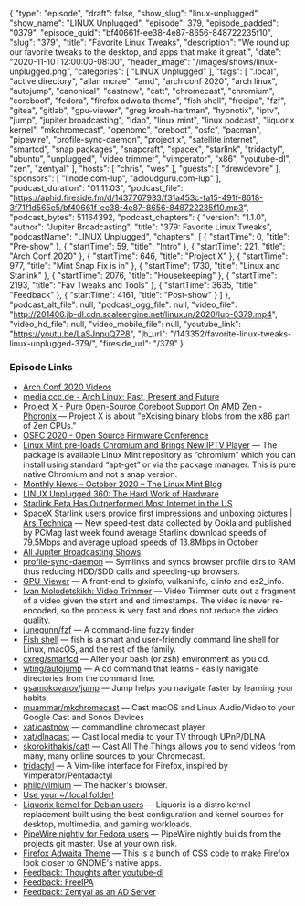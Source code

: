 {
  "type": "episode",
  "draft": false,
  "show_slug": "linux-unplugged",
  "show_name": "LINUX Unplugged",
  "episode": 379,
  "episode_padded": "0379",
  "episode_guid": "bf40661f-ee38-4e87-8656-848722235f10",
  "slug": "379",
  "title": "Favorite Linux Tweaks",
  "description": "We round up our favorite tweaks to the desktop, and apps that make it great.",
  "date": "2020-11-10T12:00:00-08:00",
  "header_image": "/images/shows/linux-unplugged.png",
  "categories": [
    "LINUX Unplugged"
  ],
  "tags": [
    ".local",
    "active directory",
    "allan mcrae",
    "amd",
    "arch conf 2020",
    "arch linux",
    "autojump",
    "canonical",
    "castnow",
    "catt",
    "chromecast",
    "chromium",
    "coreboot",
    "fedora",
    "firefox adwaita theme",
    "fish shell",
    "freeipa",
    "fzf",
    "gitea",
    "gitlab",
    "gpu-viewer",
    "greg kroah-hartman",
    "hypnotix",
    "iptv",
    "jump",
    "jupiter broadcasting",
    "ldap",
    "linux mint",
    "linux podcast",
    "liquorix kernel",
    "mkchromecast",
    "openbmc",
    "oreboot",
    "osfc",
    "pacman",
    "pipewire",
    "profile-sync-daemon",
    "project x",
    "satellite internet",
    "smartcd",
    "snap packages",
    "snapcraft",
    "spacex",
    "starlink",
    "tridactyl",
    "ubuntu",
    "unplugged",
    "video trimmer",
    "vimperator",
    "x86",
    "youtube-dl",
    "zen",
    "zentyal"
  ],
  "hosts": [
    "chris",
    "wes"
  ],
  "guests": [
    "drewdevore"
  ],
  "sponsors": [
    "linode.com-lup",
    "acloudguru.com-lup"
  ],
  "podcast_duration": "01:11:03",
  "podcast_file": "https://aphid.fireside.fm/d/1437767933/f31a453c-fa15-491f-8618-3f71f1d565e5/bf40661f-ee38-4e87-8656-848722235f10.mp3",
  "podcast_bytes": 51164392,
  "podcast_chapters": {
    "version": "1.1.0",
    "author": "Jupiter Broadcasting",
    "title": "379: Favorite Linux Tweaks",
    "podcastName": "LINUX Unplugged",
    "chapters": [
      {
        "startTime": 0,
        "title": "Pre-show"
      },
      {
        "startTime": 59,
        "title": "Intro"
      },
      {
        "startTime": 221,
        "title": "Arch Conf 2020"
      },
      {
        "startTime": 646,
        "title": "Project X"
      },
      {
        "startTime": 977,
        "title": "Mint Snap Fix is in"
      },
      {
        "startTime": 1730,
        "title": "Linux and Starlink"
      },
      {
        "startTime": 2076,
        "title": "Housekeeping"
      },
      {
        "startTime": 2193,
        "title": "Fav Tweaks and Tools"
      },
      {
        "startTime": 3635,
        "title": "Feedback"
      },
      {
        "startTime": 4161,
        "title": "Post-show"
      }
    ]
  },
  "podcast_alt_file": null,
  "podcast_ogg_file": null,
  "video_file": "http://201406.jb-dl.cdn.scaleengine.net/linuxun/2020/lup-0379.mp4",
  "video_hd_file": null,
  "video_mobile_file": null,
  "youtube_link": "https://youtu.be/LaSJnpuQ7P8",
  "jb_url": "/143352/favorite-linux-tweaks-linux-unplugged-379/",
  "fireside_url": "/379"
}


### Episode Links

  * [Arch Conf 2020 Videos](https://media.ccc.de/c/arch-conf-2020 "Arch Conf 2020 Videos")
  * [media.ccc.de - Arch Linux: Past, Present and Future](https://media.ccc.de/v/arch-conf-online-2020-6379-arch-linux-past-present-and-future#t=134 "media.ccc.de - Arch Linux: Past, Present and Future")
  * [Project X - Pure Open-Source Coreboot Support On AMD Zen - Phoronix](https://www.phoronix.com/scan.php?page=news_item&px=Project-X-AMD-Zen-Coreboot "Project X - Pure Open-Source Coreboot Support On AMD Zen - Phoronix") — Project X is about "eXcising binary blobs from the x86 part of Zen CPUs."
  * [OSFC 2020 - Open Source Firmware Conference](https://osfc.io/ "OSFC 2020 - Open Source Firmware Conference")
  * [Linux Mint pre-loads Chromium and Brings New IPTV Player](https://www.debugpoint.com/2020/11/linux-mint-chromium-iptv-player/ "Linux Mint pre-loads Chromium and Brings New IPTV Player") — The package is available Linux Mint repository as “chromium” which you can install using standard “apt-get” or via the package manager. This is pure native Chromium and not a snap version.
  * [Monthly News – October 2020 – The Linux Mint Blog](https://blog.linuxmint.com/?p=3978 "Monthly News – October 2020 – The Linux Mint Blog")
  * [LINUX Unplugged 360: The Hard Work of Hardware](https://linuxunplugged.com/360 "LINUX Unplugged 360: The Hard Work of Hardware")
  * [Starlink Beta Has Outperformed Most Internet in the US](https://futurism.com/the-byte/starlink-beta-outperformed-most-internet-us "Starlink Beta Has Outperformed Most Internet in the US")
  * [SpaceX Starlink users provide first impressions and unboxing pictures | Ars Technica](https://arstechnica.com/information-technology/2020/11/spacex-starlink-beta-tester-takes-user-terminal-into-forest-gets-120mbps/ "SpaceX Starlink users provide first impressions and unboxing pictures | Ars Technica") — New speed-test data collected by Ookla and published by PCMag last week found average Starlink download speeds of 79.5Mbps and average upload speeds of 13.8Mbps in October
  * [All Jupiter Broadcasting Shows](https://feed.jupiter.zone/allshows "All Jupiter Broadcasting Shows")
  * [profile-sync-daemon](https://github.com/graysky2/profile-sync-daemon "profile-sync-daemon") — Symlinks and syncs browser profile dirs to RAM thus reducing HDD/SDD calls and speeding-up browsers.
  * [GPU-Viewer](https://github.com/arunsivaramanneo/GPU-Viewer "GPU-Viewer") — A front-end to glxinfo, vulkaninfo, clinfo and es2_info.
  * [Ivan Molodetskikh: Video Trimmer](https://gitlab.gnome.org/YaLTeR/video-trimmer "Ivan Molodetskikh: Video Trimmer") — Video Trimmer cuts out a fragment of a video given the start and end timestamps. The video is never re-encoded, so the process is very fast and does not reduce the video quality.
  * [junegunn/fzf](https://github.com/junegunn/fzf "junegunn/fzf") — A command-line fuzzy finder
  * [Fish shell](https://fishshell.com/ "Fish shell") — fish is a smart and user-friendly command line shell for Linux, macOS, and the rest of the family.
  * [cxreg/smartcd](https://github.com/cxreg/smartcd "cxreg/smartcd") — Alter your bash (or zsh) environment as you cd.
  * [wting/autojump](https://github.com/wting/autojump "wting/autojump") — A cd command that learns - easily navigate directories from the command line.
  * [gsamokovarov/jump](https://github.com/gsamokovarov/jump "gsamokovarov/jump") — Jump helps you navigate faster by learning your habits.
  * [muammar/mkchromecast](https://github.com/muammar/mkchromecast "muammar/mkchromecast") — Cast macOS and Linux Audio/Video to your Google Cast and Sonos Devices
  * [xat/castnow](https://github.com/xat/castnow "xat/castnow") — commandline chromecast player
  * [xat/dlnacast](https://github.com/xat/dlnacast "xat/dlnacast") — Cast local media to your TV through UPnP/DLNA
  * [skorokithakis/catt](https://github.com/skorokithakis/catt "skorokithakis/catt") — Cast All The Things allows you to send videos from many, many online sources to your Chromecast.
  * [tridactyl](https://github.com/tridactyl/tridactyl "tridactyl") — A Vim-like interface for Firefox, inspired by Vimperator/Pentadactyl
  * [philc/vimium](https://github.com/philc/vimium "philc/vimium") — The hacker's browser. 
  * [Use your ~/.local folder!](https://askubuntu.com/a/14536 "Use your ~/.local folder!")
  * [Liquorix kernel for Debian users](https://liquorix.net/ "Liquorix kernel for Debian users") — Liquorix is a distro kernel replacement built using the best configuration and kernel sources for desktop, multimedia, and gaming workloads. 
  * [PipeWire nightly for Fedora users](http://copr.fedorainfracloud.org/coprs/mfrey/pipewire-nightly/ "PipeWire nightly for Fedora users") — PipeWire nightly builds from the projects git master. Use at your own risk. 
  * [Firefox Adwaita Theme](https://github.com/rafaelmardojai/firefox-gnome-theme "Firefox Adwaita Theme") — This is a bunch of CSS code to make Firefox look closer to GNOME's native apps. 
  * [Feedback: Thoughts after youtube-dl](https://slexy.org/view/s2BXbK88KG "Feedback: Thoughts after youtube-dl")
  * [Feedback: FreeIPA](https://slexy.org/view/s20jlcoujt "Feedback: FreeIPA")
  * [Feedback: Zentyal as an AD Server](https://slexy.org/view/s20M7ALnPQ "Feedback: Zentyal as an AD Server")


